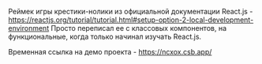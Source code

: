 Реймек игры крестики-нолики из официальной документации React.js - https://reactjs.org/tutorial/tutorial.html#setup-option-2-local-development-environment
Просто переписал ее с классовых компонентов, на функциональные, когда только начинал изучать React.js.

Временная ссылка на демо проекта - https://ncxox.csb.app/
